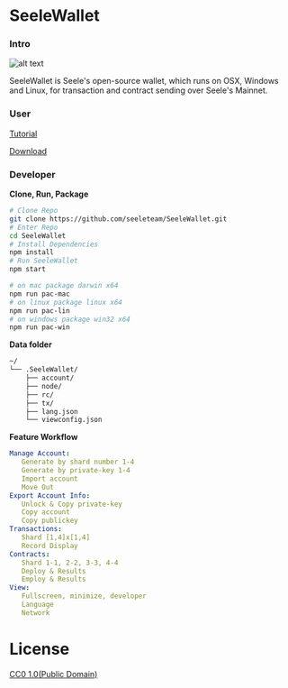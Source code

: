 # SeeleWallet

### Intro
![alt text](build/icon.ico)


SeeleWallet is Seele's open-source wallet, which runs on OSX, Windows and Linux, for transaction and contract sending over Seele's Mainnet.

### User

[Tutorial](https://seele-seeletech.gitbook.io/wiki/tutorial/seelewallet)

[Download](https://github.com/seeleteam/seelewallet/releases/latest)


### Developer

**Clone, Run, Package**

```bash
# Clone Repo
git clone https://github.com/seeleteam/SeeleWallet.git
# Enter Repo
cd SeeleWallet
# Install Dependencies
npm install
# Run SeeleWallet
npm start

# on mac package darwin x64
npm run pac-mac
# on linux package linux x64
npm run pac-lin
# on windows package win32 x64
npm run pac-win
```
**Data folder**
```bash
~/
└── .SeeleWallet/
    ├── account/
    ├── node/
    ├── rc/
    ├── tx/
    ├── lang.json
    └── viewconfig.json
```
**Feature Workflow**
```yml
Manage Account:
   Generate by shard number 1-4 
   Generate by private-key 1-4 
   Import account 
   Move Out 
Export Account Info:
   Unlock & Copy private-key
   Copy account
   Copy publickey
Transactions:
   Shard [1,4]x[1,4] 
   Record Display
Contracts:
   Shard 1-1, 2-2, 3-3, 4-4 
   Deploy & Results
   Employ & Results
View:
   Fullscreen, minimize, developer
   Language
   Network
```


# License 

[CC0 1.0(Public Domain)](md/LISENSE.md)
